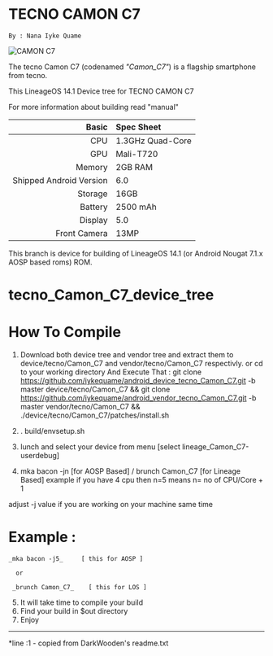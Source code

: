 TECNO CAMON C7
==============
```
By : Nana Iyke Quame
```
![CAMON C7](http://i2.wp.com/mobilityarena.com/wp-content/uploads/2016/07/TECNO-Camon-C7-elegant-blue.jpg?resize=600%2C350)

The tecno Camon C7 (codenamed _"Camon_C7"_) is a flagship smartphone from tecno.

This LineageOS 14.1 Device tree for TECNO CAMON C7

For more information about building read "manual"

Basic        | Spec Sheet
------------:|:------------------------
CPU          | 1.3GHz Quad-Core | MT6735
GPU          | Mali-T720
Memory       | 2GB RAM
Shipped Android Version | 6.0
Storage      | 16GB
Battery      | 2500 mAh
Display      | 5.0 
Front Camera | 13MP


This branch is device for building of LineageOS 14.1 (or Android Nougat 7.1.x AOSP based roms) ROM.


# tecno_Camon_C7_device_tree

# How To Compile

1. Download both device tree and vendor tree and extract them to device/tecno/Camon_C7 and vendor/tecno/Camon_C7 respectivly.
  or cd to your working directory
  And Execute That :
git clone https://github.com/iykequame/android_device_tecno_Camon_C7.git -b master  device/tecno/Camon_C7 && git clone https://github.com/iykequame/android_vendor_tecno_Camon_C7.git -b master vendor/tecno/Camon_C7 && ./device/tecno/Camon_C7/patches/install.sh

 2. . build/envsetup.sh
 3. lunch
  and select your device from menu [select lineage_Camon_C7-userdebug]

 4. mka bacon -jn [for AOSP Based] / brunch Camon_C7 [for Lineage Based]
  example if you have 4 cpu then n=5
  means n= no of CPU/Core + 1

  adjust -j value if you are working on your machine same time
  # Example :
  ```
  _mka bacon -j5_     [ this for AOSP ]
  ```
  
      or
      
  ```   
   _brunch Camon_C7_    [ this for LOS ]
  ```

 5.  It will take time to compile your build
 6. Find your build in $out directory
 7. Enjoy

---------------

*line :1 - copied from DarkWooden's readme.txt

